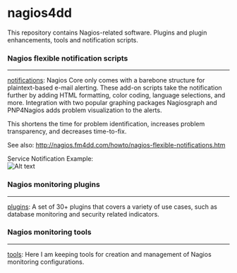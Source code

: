 # nagios4dd

This repository contains Nagios-related software. Plugins and plugin enhancements, tools and notification scripts.

### Nagios flexible notification scripts

* * *

[notifications](notifications): Nagios Core only comes with a barebone structure for plaintext-based e-mail alerting. 
These add-on scripts take the notification further by adding HTML formatting, color coding, language selections, and more.
Integration with two popular graphing packages Nagiosgraph and PNP4Nagios adds problem visualization to the alerts.

This shortens the time for problem identification, increases problem transparency, and decreases time-to-fix.

See also: http://nagios.fm4dd.com/howto/nagios-flexible-notifications.htm

Service Notification Example:<br>
![Alt text](http://nagios.fm4dd.com/howto/images/notification-graph-en-service-crit1.png "Service Notification Example")

### Nagios monitoring plugins

* * *

[plugins](plugins): A set of 30+ plugins that covers a variety of use cases, such as database monitoring and security related indicators.


### Nagios monitoring tools

* * *

[tools](tools): Here I am keeping tools for creation and management of Nagios monitoring configurations. 
